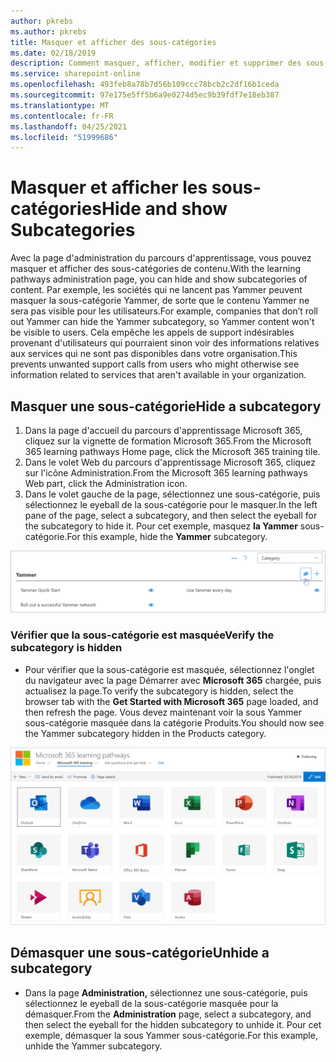 ```yaml
---
author: pkrebs
ms.author: pkrebs
title: Masquer et afficher des sous-catégories
ms.date: 02/18/2019
description: Comment masquer, afficher, modifier et supprimer des sous-catégories
ms.service: sharepoint-online
ms.openlocfilehash: 493feb8a78b7d56b109ccc78bcb2c2df16b1ceda
ms.sourcegitcommit: 97e175e5ff5b6a9e0274d5ec9b39fdf7e18eb387
ms.translationtype: MT
ms.contentlocale: fr-FR
ms.lasthandoff: 04/25/2021
ms.locfileid: "51999686"
---
```

# <a name="hide-and-show-subcategories"></a><span data-ttu-id="de479-103">Masquer et afficher les sous-catégories</span><span class="sxs-lookup"><span data-stu-id="de479-103">Hide and show Subcategories</span></span>

<span data-ttu-id="de479-104">Avec la page d'administration du parcours d'apprentissage, vous pouvez masquer et afficher des sous-catégories de contenu.</span><span class="sxs-lookup"><span data-stu-id="de479-104">With the learning pathways administration page, you can hide and show subcategories of content.</span></span> <span data-ttu-id="de479-105">Par exemple, les sociétés qui ne lancent pas Yammer peuvent masquer la sous-catégorie Yammer, de sorte que le contenu Yammer ne sera pas visible pour les utilisateurs.</span><span class="sxs-lookup"><span data-stu-id="de479-105">For example, companies that don’t roll out Yammer can hide the Yammer subcategory, so Yammer content won't be visible to users.</span></span> <span data-ttu-id="de479-106">Cela empêche les appels de support indésirables provenant d'utilisateurs qui pourraient sinon voir des informations relatives aux services qui ne sont pas disponibles dans votre organisation.</span><span class="sxs-lookup"><span data-stu-id="de479-106">This prevents unwanted support calls from users who might otherwise see information related to services that aren't available in your organization.</span></span>

## <a name="hide-a-subcategory"></a><span data-ttu-id="de479-107">Masquer une sous-catégorie</span><span class="sxs-lookup"><span data-stu-id="de479-107">Hide a subcategory</span></span> 

1. <span data-ttu-id="de479-108">Dans la page d'accueil du parcours d'apprentissage Microsoft 365, cliquez sur la vignette de formation Microsoft 365.</span><span class="sxs-lookup"><span data-stu-id="de479-108">From the Microsoft 365 learning pathways Home page, click the Microsoft 365 training tile.</span></span>
2. <span data-ttu-id="de479-109">Dans le volet Web du parcours d'apprentissage Microsoft 365, cliquez sur l'icône Administration.</span><span class="sxs-lookup"><span data-stu-id="de479-109">From the Microsoft 365 learning pathways Web part, click the Administration icon.</span></span> 
3. <span data-ttu-id="de479-110">Dans le volet gauche de la page, sélectionnez une sous-catégorie, puis sélectionnez le eyeball de la sous-catégorie pour le masquer.</span><span class="sxs-lookup"><span data-stu-id="de479-110">In the left pane of the page, select a subcategory, and then select the eyeball for the subcategory to hide it.</span></span> <span data-ttu-id="de479-111">Pour cet exemple, masquez **la Yammer** sous-catégorie.</span><span class="sxs-lookup"><span data-stu-id="de479-111">For this example, hide the **Yammer** subcategory.</span></span>  

![cg-hidesubcat.png](media/cg-hidesubcat.png)

### <a name="verify-the-subcategory-is-hidden"></a><span data-ttu-id="de479-113">Vérifier que la sous-catégorie est masquée</span><span class="sxs-lookup"><span data-stu-id="de479-113">Verify the subcategory is hidden</span></span>
- <span data-ttu-id="de479-114">Pour vérifier que la sous-catégorie est masquée, sélectionnez l'onglet du navigateur avec la page Démarrer avec **Microsoft 365** chargée, puis actualisez la page.</span><span class="sxs-lookup"><span data-stu-id="de479-114">To verify the subcategory is hidden, select the browser tab with the **Get Started with Microsoft 365** page loaded, and then refresh the page.</span></span> <span data-ttu-id="de479-115">Vous devez maintenant voir la sous Yammer sous-catégorie masquée dans la catégorie Produits.</span><span class="sxs-lookup"><span data-stu-id="de479-115">You should now see the Yammer subcategory hidden in the Products category.</span></span> 

![cg-hidesubcatrefresh.png](media/cg-hidesubcatrefresh.png)

## <a name="unhide-a-subcategory"></a><span data-ttu-id="de479-117">Démasquer une sous-catégorie</span><span class="sxs-lookup"><span data-stu-id="de479-117">Unhide a subcategory</span></span> 

- <span data-ttu-id="de479-118">Dans la page **Administration,** sélectionnez une sous-catégorie, puis sélectionnez le eyeball de la sous-catégorie masquée pour la démasquer.</span><span class="sxs-lookup"><span data-stu-id="de479-118">From the **Administration** page, select a subcategory, and then select the eyeball for the hidden subcategory to unhide it.</span></span> <span data-ttu-id="de479-119">Pour cet exemple, démasquer la sous Yammer sous-catégorie.</span><span class="sxs-lookup"><span data-stu-id="de479-119">For this example, unhide the Yammer subcategory.</span></span>